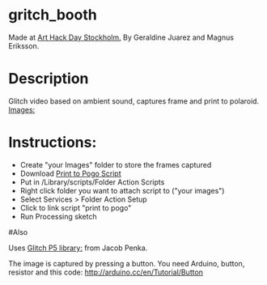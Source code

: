 gritch_booth
============
Made at [Art Hack Day Stockholm.](http://arthackday.net/stockholm/)
By Geraldine Juarez and Magnus Eriksson.

# Description
Glitch video based on ambient sound, captures frame and print to polaroid.
[Images:](http://log.chocolaterobot.com/?p=175099)

# Instructions:

- Create "your Images" folder to store the frames captured
- Download [Print to Pogo Script](http://dl.dropbox.com/u/100742/Print%20to%20Pogo.scpt.zip)
- Put in /Library/scripts/Folder Action Scripts
- Right click folder you want to attach script to ("your images")
- Select Services > Folder Action Setup
- Click to link script "print to pogo"
- Run Processing sketch 

#Also

Uses [Glitch P5 library:]( http://dl.dropboxusercontent.com/u/1358257/glitchp5/web/index.html) from Jacob Penka.

The image is captured by pressing a button. You need Arduino, button, resistor and this code: http://arduino.cc/en/Tutorial/Button
